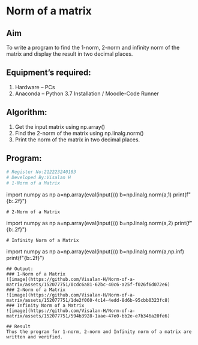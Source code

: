 # Norm of a matrix
## Aim
To write a program to find the 1-norm, 2-norm and infinity norm of the matrix and display the result in two decimal places.
## Equipment’s required:
1.	Hardware – PCs
2.	Anaconda – Python 3.7 Installation / Moodle-Code Runner
## Algorithm:
1. Get the input matrix using np.array()   
2. Find the 2-norm of the matrix using np.linalg.norm()
3. Print the norm of the matrix in two decimal places.
## Program:
```Python
# Register No:212223240183
# Developed By:Visalan H
# 1-Norm of a Matrix
```
import numpy as np
a=np.array(eval(input()))
b=np.linalg.norm(a,1)
print(f"{b:.2f}")
```
# 2-Norm of a Matrix
```
import numpy as np
a=np.array(eval(input()))
b=np.linalg.norm(a,2)
print(f"{b:.2f}")
```
# Infinity Norm of a Matrix
```
import numpy as np
a=np.array(eval(input()))
b=np.linalg.norm(a,np.inf)
print(f"{b:.2f}")
```
## Output:
### 1-Norm of a Matrix
![image](https://github.com/Visalan-H/Norm-of-a-matrix/assets/152077751/0cdc6a81-62bc-40c6-a25f-f026f6d072e6)
### 2-Norm of a Matrix
![image](https://github.com/Visalan-H/Norm-of-a-matrix/assets/152077751/1de2f060-4c14-4edd-8d6b-95cbb0323fc8)
### Infinity Norm of a Matrix
![image](https://github.com/Visalan-H/Norm-of-a-matrix/assets/152077751/594b3928-1aae-47e0-bb2e-e7b346a20fe6)

## Result
Thus the program for 1-norm, 2-norm and Infinity norm of a matrix are written and verified.
